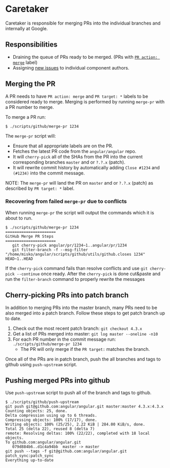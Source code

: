 # Caretaker

Caretaker is responsible for merging PRs into the individual branches and internally at Google.

## Responsibilities

- Draining the queue of PRs ready to be merged. (PRs with [`PR action: merge`](https://github.com/angular/angular/pulls?q=is%3Aopen+is%3Apr+label%3A%22PR+action%3A+merge%22) label)
- Assigning [new issues](https://github.com/angular/angular/issues?q=is%3Aopen+is%3Aissue+no%3Alabel) to individual component authors.

## Merging the PR

A PR needs to have `PR action: merge` and `PR target: *` labels to be considered
ready to merge. Merging is performed by running `merge-pr` with a PR number to merge.

To merge a PR run:

```
$ ./scripts/github/merge-pr 1234
```

The `merge-pr` script will:
- Ensure that all appropriate labels are on the PR.
- Fetches the latest PR code from the `angular/angular` repo.
- It will `cherry-pick` all of the SHAs from the PR into the current corresponding branches `master` and or `?.?.x` (patch).
- It will rewrite commit history by automatically adding `Close #1234` and `(#1234)` into the commit message.

NOTE: The `merge-pr` will land the PR on `master` and or `?.?.x` (patch) as described by `PR target: *` label.

### Recovering from failed `merge-pr` due to conflicts

When running `merge-pr` the script will output the commands which it is about to run.

```
$ ./scripts/github/merge-pr 1234
======================
GitHub Merge PR Steps
======================
   git cherry-pick angular/pr/1234~1..angular/pr/1234
   git filter-branch -f --msg-filter "/home/misko/angular/scripts/github/utils/github.closes 1234" HEAD~1..HEAD
```

If the `cherry-pick` command fails than resolve conflicts and use `git cherry-pick --continue` once ready. After the `cherry-pick` is done cut&paste and run the `filter-branch` command to properly rewrite the messages

## Cherry-picking PRs into patch branch

In addition to merging PRs into the master branch, many PRs need to be also merged into a patch branch.
Follow these steps to get patch branch up to date.

1. Check out the most recent patch branch: `git checkout 4.3.x`
2. Get a list of PRs merged into master: `git log master --oneline -n10`
3. For each PR number in the commit message run: `./scripts/github/merge-pr 1234`
   - The PR will only merge if the `PR target:` matches the branch.

Once all of the PRs are in patch branch, push the all branches and tags to github using `push-upstream` script.


## Pushing merged PRs into github

Use `push-upstream` script to push all of the branch and tags to github.

```
$ ./scripts/github/push-upstream
git push git@github.com:angular/angular.git master:master 4.3.x:4.3.x
Counting objects: 25, done.
Delta compression using up to 6 threads.
Compressing objects: 100% (17/17), done.
Writing objects: 100% (25/25), 2.22 KiB | 284.00 KiB/s, done.
Total 25 (delta 22), reused 8 (delta 7)
remote: Resolving deltas: 100% (22/22), completed with 18 local objects.
To github.com:angular/angular.git
   079d884b6..d1c4a94bb  master -> master
git push --tags -f git@github.com:angular/angular.git patch_sync:patch_sync
Everything up-to-date
```
